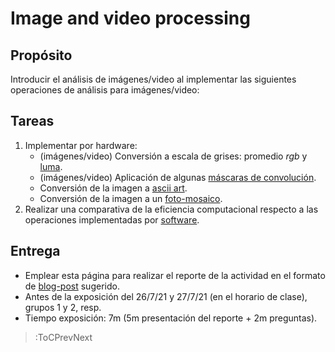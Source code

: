 # Image and video processing

## Propósito

Introducir el análisis de imágenes/video al implementar las siguientes operaciones de análisis para imágenes/video:

## Tareas

1. Implementar por hardware:
   * (imágenes/video) Conversión a escala de grises: promedio _rgb_ y [luma](https://en.wikipedia.org/wiki/HSL_and_HSV#Disadvantages).
   * (imágenes/video) Aplicación de algunas [máscaras de convolución](https://en.wikipedia.org/wiki/Kernel_(image_processing)).
   * Conversión de la imagen a [ascii art](https://en.wikipedia.org/wiki/ASCII_art).
   * Conversión de la imagen a un [foto-mosaico](https://en.wikipedia.org/wiki/Photographic_mosaic).
2. Realizar una comparativa de la eficiencia computacional respecto a las operaciones implementadas por [software](/docs/workshops/imaging).

## Entrega

* Emplear esta página para realizar el reporte de la actividad en el formato de [blog-post](/#grading) sugerido.
* Antes de la exposición del 26/7/21 y 27/7/21 (en el horario de clase), grupos 1 y 2, resp.
* Tiempo exposición: 7m (5m presentación del reporte + 2m preguntas).

> :ToCPrevNext
